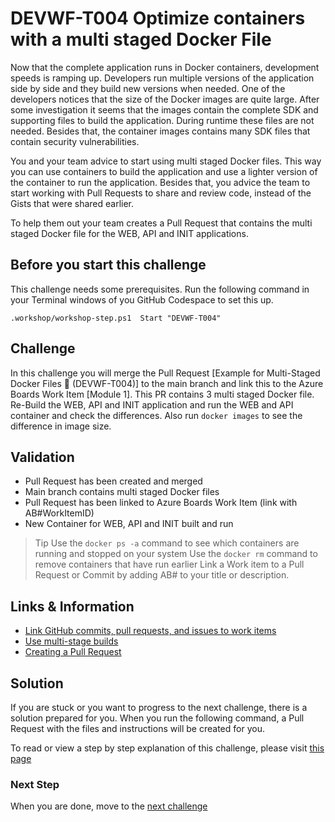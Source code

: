 # DEVWF-T004 Optimize containers with a multi staged Docker File
Now that the complete application runs in Docker containers, development speeds is ramping up. Developers run multiple versions of the application side by side and they build new versions when needed. One of the developers notices that the size of the Docker images are quite large. After some investigation it seems that the images contain the complete SDK and supporting files to build the application. During runtime these files are not needed. Besides that, the container images contains many SDK files that contain security vulnerabilities. 

You and your team advice to start using multi staged Docker files. This way you can use containers to build the application and use a lighter version of the container to run the application. Besides that, you advice the team to start working with Pull Requests to share and review code, instead of the Gists that were shared earlier.

To help them out your team creates a Pull Request that contains the multi staged Docker file for the WEB, API and INIT applications.

## Before you start this challenge
This challenge needs some prerequisites. Run the following command in your Terminal windows of you GitHub Codespace to set this up.
```
.workshop/workshop-step.ps1  Start "DEVWF-T004"
```

## Challenge
In this challenge you will merge the Pull Request [Example for Multi-Staged Docker Files :whale: (DEVWF-T004)] to the main branch and link this to the Azure Boards Work Item [Module 1]. This PR contains 3 multi staged Docker file. Re-Build the WEB, API and INIT application and run the WEB and API container and check the differences. Also run `docker images` to see the difference in image size.

## Validation
* Pull Request has been created and merged
* Main branch contains multi staged Docker files
* Pull Request has been linked to Azure Boards Work Item (link with AB#WorkItemID)
* New Container for WEB, API and INIT built and run

> Tip
> Use the `docker ps -a` command to see which containers are running and stopped on your system
> Use the `docker rm` command to remove containers that have run earlier
> Link a Work item to a Pull Request or Commit by adding AB#<workitemid> to your title or description.

## Links & Information
* [Link GitHub commits, pull requests, and issues to work items](https://docs.microsoft.com/en-us/azure/devops/boards/github/link-to-from-github?view=azure-devops)
* [Use multi-stage builds](https://docs.docker.com/develop/develop-images/multistage-build/)
* [Creating a Pull Request](https://docs.github.com/en/github/collaborating-with-issues-and-pull-requests/creating-a-pull-request)

## Solution
If you are stuck or you want to progress to the next challenge, there is a solution prepared for you. When you run the following command, a Pull Request with the files and instructions will be created for you. 

To read or view a step by step explanation of this challenge, please visit [this page]()

### Next Step
When you are done, move to the [next challenge](DEVWF-T005.md)
